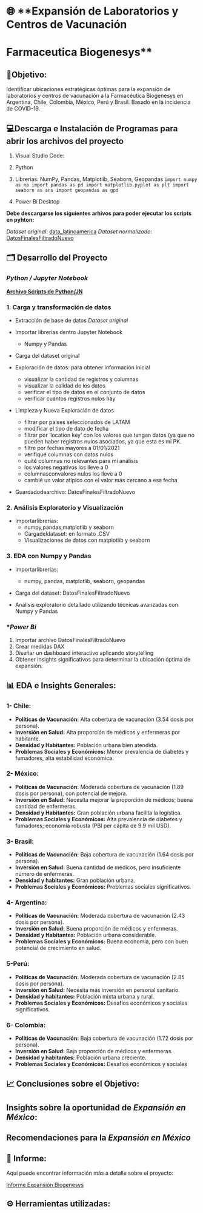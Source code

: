 # 🌐 **Expansión de Laboratorios y Centros de Vacunación 
# Farmaceutica Biogenesys** 

## 🎯Objetivo: 
Identificar ubicaciones estratégicas óptimas para la expansión de laboratorios y centros de vacunación a la Farmacéutica Biogenesys en Argentina, Chile, Colombia, México, Perú y Brasil. Basado en la incidencia de COVID-19.

## 💻**Descarga e Instalación de Programas para abrir los archivos del proyecto**  

1. Visual Studio Code:
2. Python
3. Librerias: NumPy, Pandas, Matplotlib, Seaborn, Geopandas
`import numpy as np
import pandas as pd
import matplotlib.pyplot as plt
import seaborn as sns
import geopandas as gpd`

5. Power Bi Desktop

__Debe descargarse los siguientes arhivos para poder ejecutar los scripts en pyhton:__
  
_Dataset original_: [data_latinoamerica](https://drive.google.com/file/d/18FGvT2x1nqA5TQ22P5FyJ5eLXlHprqzj/view)
_Dataset normalizado_: [DatosFinalesFiltradoNuevo](https://github.com/MFlorenciaLoCascio/BD_Incidencias_Covid19_ProyectoHenry/blob/main/DatosFinalesFiltradoNuevo.csv)

## 🗂️ Desarrollo del Proyecto

### *Python / Jupyter Notebook*

[**Archivo Scripts de Python/JN**](https://github.com/MFlorenciaLoCascio/BD_Incidencias_Covid19_ProyectoHenry/blob/main/Python_Biogenesys_Lo_Cascio_Maria_Florencia.ipynb)

### 1. Carga y transformación de datos 

+ Extracción de base de datos _Dataset original_
  
+ Importar librerias dentro Jupyter Notebook
  + Numpy y Pandas
 
+ Carga del dataset original

+ Exploración de datos: para obtener información inicial
  + visualizar la cantidad de registros y columnas
  + visualizar la calidad de los datos
  + verificar el tipo de datos en el conjunto de datos
  + verificar cuantos registros nulos hay

+ Limpieza y Nueva Exploración de datos
  + filtrar por países seleccionados de LATAM
  + modificar el tipo de dato de fecha
  + filtrar por ‘location key’ con los valores que tengan datos (ya que no pueden haber registros nulos asociados, ya que esta es mi PK.
  + filtre por fechas mayores a 01/01/2021
  + verifiqué columnas con datos nulos
  + quité columnas no relevantes para mi análisis
  + los valores negativos los lleve a 0
  + columnasconvalores nulos los lleve a 0
  + cambié un valor atípico con el valor más cercano a esa fecha

+ Guardadodearchivo: DatosFinalesFiltradoNuevo

### 2. Análisis Exploratorio y Visualización

+ Importarlibrerías:
  + numpy,pandas,matplotlib y seaborn
  + Cargadeldataset: en formato .CSV
  + Visualizaciones de datos con matplotlib y seaborn

### 3. EDA con Numpy y Pandas

+ Importarlibrerías:
  + numpy, pandas, matplotlib, seaborn, geopandas

+ Carga del dataset: DatosFinalesFiltradoNuevo
  
+ Análisis exploratorio detallado utilizando técnicas avanzadas con Numpy y Pandas

### **Power Bi*

1. Importar archivo DatosFinalesFiltradoNuevo 
2. Crear medidas DAX
3. Diseñar un dashboard interactivo aplicando storytelling
4. Obtener insights significativos para determinar la ubicación óptima de expansión.


## 📊 EDA e Insights Generales:

### 1- Chile:

- __Políticas de Vacunación:__ Alta cobertura de vacunación (3.54 dosis por persona).
- __Inversión en Salud:__ Alta proporción de médicos y enfermeras por habitante.
- __Densidad y Habitantes:__ Población urbana bien atendida.
- __Problemas Sociales y Económicos:__ Menor prevalencia de diabetes y fumadores, alta estabilidad económica.

### 2- México:

- __Políticas de Vacunación:__ Moderada cobertura de vacunación (1.89 dosis por persona), con potencial de mejora.
- __Inversión en Salud:__ Necesita mejorar la proporción de médicos; buena cantidad de enfermeras.
- __Densidad y Habitantes:__ Gran población urbana facilita la logística.
- __Problemas Sociales y Económicos:__ Alta prevalencia de diabetes y fumadores; economía robusta (PBI per cápita de 9.9 mil USD).

### 3- Brasil:

- __Políticas de Vacunación:__ Baja cobertura de vacunación (1.64 dosis por persona).
- __Inversión en Salud:__ Buena cantidad de médicos, pero insuficiente número de enfermeras.
- __Densidad y habitantes:__ Gran población urbana.
- __Problemas Sociales y Económicos:__ Problemas sociales significativos.

### 4- Argentina:

- __Políticas de Vacunación:__ Moderada cobertura de vacunación (2.43 dosis por persona).
- __Inversión en Salud:__ Buena proporción de médicos y enfermeras.
- __Densidad y Habitantes:__ Población urbana considerable.
- __Problemas Sociales y Económicos:__ Buena economía, pero con buen potencial de crecimiento en salud.

### 5-Perú:

- __Políticas de Vacunación:__ Moderada cobertura de vacunación (2.85 dosis por persona).
- __Inversión en Salud:__ Necesita más inversión en personal sanitario.
- __Densidad y habitantes:__ Población mixta urbana y rural.
- __Problemas Sociales y Económicos:__ Desafíos económicos y sociales significativos.

### 6- Colombia:

- __Políticas de Vacunación:__ Baja cobertura de vacunación (1.72 dosis por persona).
- __Inversión en Salud:__ Baja proporción de médicos y enfermeras.
- __Densidad y habitantes:__ Población urbana creciente.
- __Problemas Sociales y Económicos:__ Desafíos económicos y sociales

## 📈 Conclusiones sobre el Objetivo:

## Insights sobre la oportunidad de *Expansión en México*:

## Recomendaciones para la *Expansión en México*

## 📝 Informe: 
Aquí puede encontrar información más a detalle sobre el proyecto:

[Informe Expansión Biogenesys](https://github.com/MFlorenciaLoCascio/BD_Incidencias_Covid19_ProyectoHenry/blob/main/Informe_Biogenesys_Lo_Cascio_Maria_Florencia.pdf)

## ⚙️ Herramientas utilizadas:






